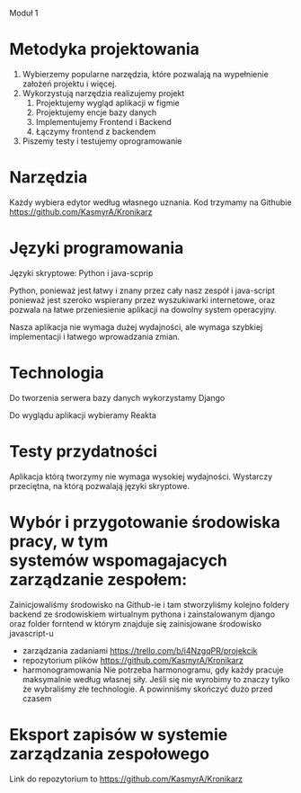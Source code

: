 Moduł 1

# Metodyka projektowania
1. Wybierzemy popularne narzędzia, które pozwalają na wypełnienie założeń projektu i więcej.
2. Wykorzystują narzędzia realizujemy projekt
	1. Projektujemy wygląd aplikacji w figmie
	2. Projektujemy encje bazy danych
	3. Implementujemy Frontend i Backend
	4. Łączymy frontend z backendem
3. Piszemy testy i testujemy oprogramowanie

# Narzędzia

Każdy wybiera edytor według własnego uznania. Kod trzymamy na Githubie https://github.com/KasmyrA/Kronikarz 
# Języki programowania

Języki skryptowe: Python i java-scprip 

Python, ponieważ jest łatwy i znany przez cały nasz zespół i java-script ponieważ jest szeroko wspierany przez wyszukiwarki internetowe, oraz pozwala na łatwe przeniesienie aplikacji na dowolny system operacyjny.

Nasza aplikacja nie wymaga dużej wydajności, ale wymaga szybkiej implementacji i łatwego wprowadzania zmian.

# Technologia

Do tworzenia serwera bazy danych wykorzystamy Django

Do wyglądu aplikacji wybieramy Reakta

# Testy przydatności

Aplikacja którą tworzymy nie wymaga wysokiej wydajności. Wystarczy przeciętna, na którą pozwalają języki skryptowe. 

# Wybór i przygotowanie środowiska pracy, w tym systemów wspomagajacych zarządzanie zespołem:

Zainicjowaliśmy środowisko na Github-ie i tam stworzyliśmy kolejno foldery backend ze środowiskiem wirtualnym pythona i zainstalowanym django oraz folder forntend w którym znajduje się zainisjowane środowisko javascript-u

+ zarządzania zadaniami
	https://trello.com/b/i4NzgqPR/projekcik
+ repozytorium plików
	https://github.com/KasmyrA/Kronikarz
+ harmonogramowania
	Nie potrzeba harmonogramu, gdy każdy pracuje maksymalnie według własnej siły. Jeśli się nie wyrobimy to znaczy tylko że wybraliśmy złe technologie. A powinniśmy skończyć dużo przed czasem




# Eksport zapisów w systemie zarządzania zespołowego 

Link do repozytorium to https://github.com/KasmyrA/Kronikarz
